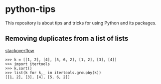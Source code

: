 # python-tips
 This repository is about tips and tricks for using Python and its packages.

## Removing duplicates from a list of lists
[stackoverflow](https://stackoverflow.com/questions/2213923/removing-duplicates-from-a-list-of-lists)

```
>>> k = [[1, 2], [4], [5, 6, 2], [1, 2], [3], [4]]
>>> import itertools
>>> k.sort()
>>> list(k for k,_ in itertools.groupby(k))
[[1, 2], [3], [4], [5, 6, 2]]
```
